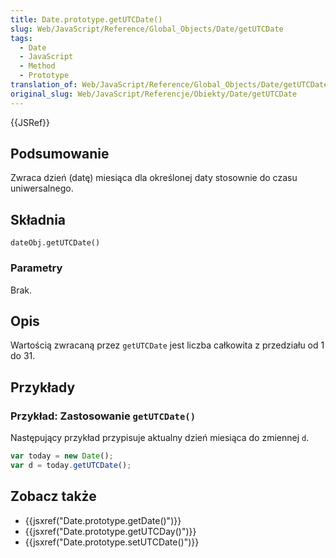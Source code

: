 ```yaml
---
title: Date.prototype.getUTCDate()
slug: Web/JavaScript/Reference/Global_Objects/Date/getUTCDate
tags:
  - Date
  - JavaScript
  - Method
  - Prototype
translation_of: Web/JavaScript/Reference/Global_Objects/Date/getUTCDate
original_slug: Web/JavaScript/Referencje/Obiekty/Date/getUTCDate
---
```

{{JSRef}}

## Podsumowanie

Zwraca dzień (datę) miesiąca dla określonej daty stosownie do czasu uniwersalnego.

## Składnia

    dateObj.getUTCDate()

### Parametry

Brak.

## Opis

Wartością zwracaną przez `getUTCDate` jest liczba całkowita z przedziału od 1 do 31.

## Przykłady

### Przykład: Zastosowanie `getUTCDate()`

Następujący przykład przypisuje aktualny dzień miesiąca do zmiennej `d`.

```js
var today = new Date();
var d = today.getUTCDate();
```

## Zobacz także

- {{jsxref("Date.prototype.getDate()")}}
- {{jsxref("Date.prototype.getUTCDay()")}}
- {{jsxref("Date.prototype.setUTCDate()")}}
